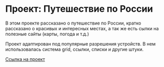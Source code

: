 # Проект: Путешествие по России

В этом проекте рассказано о путешествие по России, кратко рассказано о красивых и интересных местах, а так же есть сылки на полезные сайты (карты, погода и т.д.)

Проект адаптирован под популярные разрешения устройств. В нем использовалась система grid, ссылки, списки и другие штуки.

[Ссылка на проект](https://lonvlix.github.io/russian-travel/)